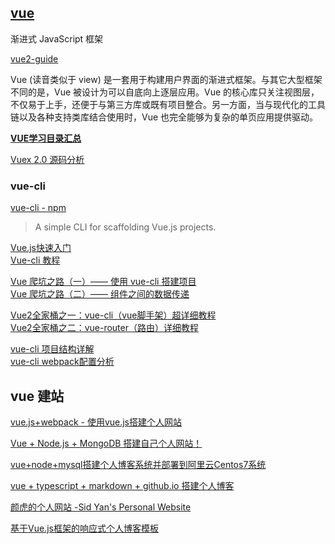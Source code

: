 
## [vue](https://cn.vuejs.org/)

渐进式 JavaScript 框架

[vue2-guide](https://cn.vuejs.org/v2/guide/)

Vue (读音类似于 view) 是一套用于构建用户界面的渐进式框架。与其它大型框架不同的是，Vue 被设计为可以自底向上逐层应用。Vue 的核心库只关注视图层，不仅易于上手，还便于与第三方库或既有项目整合。另一方面，当与现代化的工具链以及各种支持类库结合使用时，Vue 也完全能够为复杂的单页应用提供驱动。

[**VUE学习目录汇总**](https://www.jianshu.com/p/dc5057e7ad0d)  

[Vuex 2.0 源码分析](http://www.jqhtml.com/9032.html)

### vue-cli

[vue-cli - npm](https://www.npmjs.com/package/vue-cli)  

> A simple CLI for scaffolding Vue.js projects.

[Vue.js快速入门](https://www.jianshu.com/p/48ab268bc890)  
[Vue-cli 教程](https://blog.csdn.net/pyycsd/article/details/78952052)  

[Vue 爬坑之路（一）—— 使用 vue-cli 搭建项目](http://www.cnblogs.com/wisewrong/p/6255817.html)  
[Vue 爬坑之路（二）—— 组件之间的数据传递](http://www.cnblogs.com/wisewrong/p/6266038.html)  

[Vue2全家桶之一：vue-cli（vue脚手架）超详细教程](https://www.jianshu.com/p/32beaca25c0d)  
[Vue2全家桶之二：vue-router（路由）详细教程](https://www.jianshu.com/p/514c7588e877)  

[vue-cli 项目结构详解](https://blog.csdn.net/tanzhenyan/article/details/78871610)  
[vue-cli webpack配置分析](https://segmentfault.com/a/1190000008644830)  

## vue 建站

[vue.js+webpack - 使用vue.js搭建个人网站](https://github.com/coder-Yin/learn-vue)  

[Vue + Node.js + MongoDB 搭建自己个人网站！](https://segmentfault.com/a/1190000010261741)  

[vue+node+mysql搭建个人博客系统并部署到阿里云Centos7系统](https://blog.csdn.net/a394268045/article/details/79757033)  

[vue + typescript + markdown + github.io 搭建个人博客](https://juejin.im/post/5a772d0af265da4e832640e1)  

[颜虎的个人网站 -Sid Yan's Personal Website](http://www.xuliehaonet.com/)  

[基于Vue.js框架的响应式个人博客模板](http://www.sucaihuo.com/templates/3576.html)  
